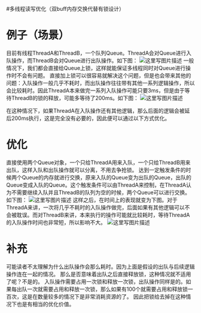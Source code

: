 #多线程读写优化（双buff内存交换代替有锁设计）
# 例子（场景）

目前有线程ThreadA和ThreadB，一个队列Queue。ThreadA会对Queue进行入队操作，而ThreadB会对Queue进行出队操作。如下图：  <img src="https://raw.githubusercontent.com/Double2hao/xujiajia_blog/main/img/16209911800240.png " alt="这里写图片描述" title="">  一般情况下，我们都会直接给Queue上锁，这样就能保证多线程同时对Queue进行操作时不会有问题。  直接加上锁可以很容易就解决这个问题，但是也会带来其他的问题：入队操作一般几乎不耗时，而出队操作往往带有其他一系列逻辑操作，所以会比较耗时。因此ThreadA本来做完一系列入队操作可能只要3ms，但是由于等待ThreadB的锁的释放，可能多等待了200ms。如下图：  <img src="https://raw.githubusercontent.com/Double2hao/xujiajia_blog/main/img/16209911800581.png " alt="这里写图片描述" title="">

在这种情况下，如果ThreadA在入队操作还有其他逻辑，那么后面的逻辑会被延后200ms执行，这是完全没有必要的，因此便可以通过以下方式优化。

# 优化

直接使用两个Queue对象，一个只给ThreadA用来入队，一个只给ThreadB用来出队，这样入队和出队操作就可以分离，不用去争抢锁。  达到一定触发条件的时候两个Queue的内存就进行交换，原来入队的Queue变为出队的Queue，出队的Queue变成入队的Queue。这个触发条件可以由ThreadA来控制，在ThreadA认为不需要继续入队并且ThreadB的队列为空的时候，两个Queue可以进行交换。如下图：  <img src="https://raw.githubusercontent.com/Double2hao/xujiajia_blog/main/img/16209911800912.png " alt="这里写图片描述" title="">  这样之后，在时间上的表现就变为下图。对于ThreadA来讲，一次将几乎不耗时的入队操作做完，后面如果有其他逻辑可以不会被耽误。而对ThreadB来讲，本来执行的操作可能就比较耗时，等待ThreadA的入队操作时间也非常短，所以影响不大。  <img src="https://raw.githubusercontent.com/Double2hao/xujiajia_blog/main/img/16209911801273.png " alt="这里写图片描述" title="">

# 补充

可能读者不太理解为什么出队操作会那么耗时。因为上面是假设的出队与后续逻辑操作连在一起的情况。  那么是否意味着出队之后直接释放锁，这种情况就不适用了呢？不是的。  入队操作需要占用一次锁和释放一次锁，出队操作同样是的。如果每出队一次就需要占用和释放一次锁，那么如果有100个就需要占用和释放锁一百次，这是在数量较多的情况下是非常消耗资源的了。  因此把锁给去掉在这种情况下也是有相当的优化价值。